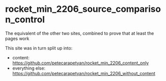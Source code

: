 # rocket_min_2206_source_comparison_control

The equivalent of the other two sites, combined to prove that at least the pages work

This site was in turn split up into:

- content: https://github.com/petecarapetyan/rocket_min_2206_content_only
- everything else: https://github.com/petecarapetyan/rocket_min_2206_without_content

